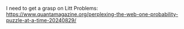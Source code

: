 I need to get a grasp on Litt Problems: https://www.quantamagazine.org/perplexing-the-web-one-probability-puzzle-at-a-time-20240829/

